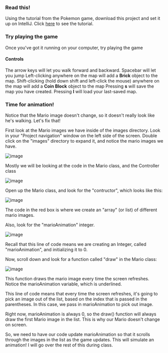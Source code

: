 ### Read this!
Using the tutorial from the Pokemon game, download this project and set it up on IntelliJ.
Click [here](https://github.com/reid-sutherland/Pokemon) to see the tutorial.

### Try playing the game
Once you've got it running on your computer, try playing the game

#### Controls
The arrow keys will let you walk forward and backward.
Spacebar will let you jump
Left-clicking anywhere on the map will add a **Brick** object to the map.
Shift-clicking (hold down shift and left-click the mouse) anywhere on the map will add a **Coin Block** object to the map
Pressing **s** will save the map you have created.
Pressing **l** will load your last-saved map.

### Time for animation!
Notice that the Mario image doesn't change, so it doesn't really look like he's walking. Let's fix that!

First look at the Mario images we have inside of the images directory. 
Look in your "Project navigation" window on the left side of the screen.
Double click on the "images" directory to expand it, and notice the mario images we have.

![image](https://github.com/reid-sutherland/Mario/tree/master/extra_images/image1.png "mario images")

Mostly we will be looking at the code in the Mario class, and the Controller class

![image](https://github.com/reid-sutherland/Mario/tree/master/extra_images/image2.png "mario controller")

Open up the Mario class, and look for the "contructor", which looks like this:

![image](https://github.com/reid-sutherland/Mario/tree/master/extra_images/loadimages.png "load images")

The code in the red box is where we create an "array" (or list) of different mario images.

Also, look for the "marioAnimation" integer.

![image](https://github.com/reid-sutherland/Mario/tree/master/extra_images/marioAnimation.png "mario animation")

Recall that this line of code means we are creating an Integer, called "marioAnimation", and initializing it to 0.

Now, scroll down and look for a function called "draw" in the Mario class:

![image](https://github.com/reid-sutherland/Mario/tree/master/extra_images/draw.png "draw")

This function draws the mario image every time the screen refreshes.
Notice the marioAnimation variable, which is underlined.

This line of code means that every time the screen refreshes, it's going to pick an image out of the list, based on the index that is passed in the parentheses.
In this case, we pass in marioAnimation to pick out image.

Right now, marioAnimation is always 0, so the draw() function will always draw the first Mario image in the list.
This is why our Mario doesn't change on screen.

So, we need to have our code update marioAnimation so that it scrolls through the images in the list as the game updates. This will simulate an animation! I will go over the rest of this during class.
